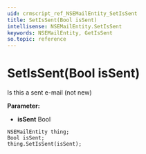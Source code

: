 ```yaml
---
uid: crmscript_ref_NSEMailEntity_SetIsSent
title: SetIsSent(Bool isSent)
intellisense: NSEMailEntity.SetIsSent
keywords: NSEMailEntity, GetIsSent
so.topic: reference
---
```


# SetIsSent(Bool isSent)

Is this a sent e-mail (not new)

**Parameter:** 
 - **isSent** Bool

```crmscript
NSEMailEntity thing;
Bool isSent;
thing.SetIsSent(isSent);
```

